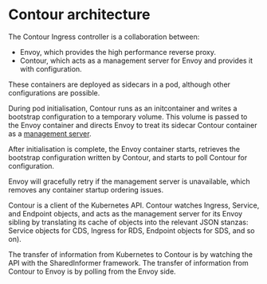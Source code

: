 # Contour architecture

The Contour Ingress controller is a collaboration between:

* Envoy, which provides the high performance reverse proxy.
* Contour, which acts as a management server for Envoy and provides it with configuration.

These containers are deployed as sidecars in a pod, although other configurations are possible.

During pod initialisation, Contour runs as an initcontainer and writes a bootstrap configuration to a temporary volume.
This volume is passed to the Envoy container and directs Envoy to treat its sidecar Contour container as a [management server][0].

After initialisation is complete, the Envoy container starts, retrieves the bootstrap configuration written by Contour, and starts to poll Contour for configuration.

Envoy will gracefully retry if the management server is unavailable, which removes any container startup ordering issues.

Contour is a client of the Kubernetes API. Contour watches Ingress, Service, and Endpoint objects, and acts as the management server for its Envoy sibling by translating its cache of objects into the relevant JSON stanzas: Service objects for CDS, Ingress for RDS, Endpoint objects for SDS, and so on).

The transfer of information from Kubernetes to Contour is by watching the API with the SharedInformer framework.
The transfer of information from Contour to Envoy is by polling from the Envoy side.

[0]: https://github.com/envoyproxy/data-plane-api#terminology

